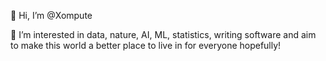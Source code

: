 :swan: Hi, I’m @Xompute

👀 I’m interested in data, nature, AI, ML, statistics, writing software and aim to make this world a better place to live in for everyone hopefully!

<!---
- 🌱 I’m currently learning ...
- 💞️ I’m looking to collaborate on ...
- 📫 How to reach me ...

Xompute/Xompute is a ✨ special ✨ repository because its `README.md` (this file) appears on your GitHub profile.
You can click the Preview link to take a look at your changes.
--->
